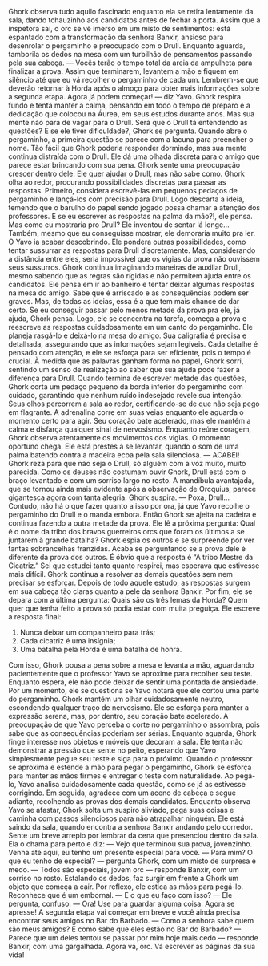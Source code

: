 

Ghork observa tudo aquilo fascinado enquanto ela se retira lentamente da sala, dando tchauzinho aos candidatos antes de fechar a porta. Assim que a inspetora sai, o orc se vê imerso em um misto de sentimentos: está espantado com a transformação da senhora Banxir, ansioso para desenrolar o pergaminho e preocupado com o Drull. Enquanto aguarda, tamborila os dedos na mesa com um turbilhão de pensamentos passando pela sua cabeça.
— Vocês terão o tempo total da areia da ampulheta para finalizar a prova. Assim que terminarem, levantem a mão e fiquem em silêncio até que eu vá recolher o pergaminho de cada um. Lembrem-se que deverão retornar à Horda após o almoço para obter mais informações sobre a segunda etapa. Agora já podem começar! — diz Yavo.
Ghork respira fundo e tenta manter a calma, pensando em todo o tempo de preparo e a dedicação que colocou na Áurea, em seus estudos durante anos. Mas sua mente não para de vagar para o Drull. Será que o Drull tá entendendo as questões? E se ele tiver dificuldade?, Ghork se pergunta.
Quando abre o pergaminho, a primeira questão se parece com a lacuna para preencher o nome. Tão fácil que Ghork poderia responder dormindo, mas sua mente continua distraída com o Drull. Ele dá uma olhada discreta para o amigo que parece estar brincando com sua pena. Ghork sente uma preocupação crescer dentro dele. Ele quer ajudar o Drull, mas não sabe como.
Ghork olha ao redor, procurando possibilidades discretas para passar as respostas. Primeiro, considera escrevê-las em pequenos pedaços de pergaminho e lançá-los com precisão para Drull. Logo descarta a ideia, temendo que o barulho do papel sendo jogado possa chamar a atenção dos professores.
E se eu escrever as respostas na palma da mão?!, ele pensa. Mas como eu mostraria pro Drull? Ele inventou de sentar lá longe... Também, mesmo que eu conseguisse mostrar, ele demoraria muito pra ler. O Yavo ia acabar descobrindo.
Ele pondera outras possibilidades, como tentar sussurrar as respostas para Drull discretamente. Mas, considerando a distância entre eles, seria impossível que os vigias da prova não ouvissem seus sussurros.
Ghork continua imaginando maneiras de auxiliar Drull, mesmo sabendo que as regras são rígidas e não permitem ajuda entre os candidatos. Ele pensa em ir ao banheiro e tentar deixar algumas respostas na mesa do amigo. Sabe que é arriscado e as consequências podem ser graves. Mas, de todas as ideias, essa é a que tem mais chance de dar certo.
Se eu conseguir passar pelo menos metade da prova pra ele, já ajuda, Ghork pensa. Logo, ele se concentra na tarefa, começa a prova e reescreve as respostas cuidadosamente em um canto do pergaminho. Ele planeja rasgá-lo e deixá-lo na mesa do amigo. Sua caligrafia é precisa e detalhada, assegurando que as informações sejam legíveis. Cada detalhe é pensado com atenção, e ele se esforça para ser eficiente, pois o tempo é crucial. À medida que as palavras ganham forma no papel, Ghork sorri, sentindo um senso de realização ao saber que sua ajuda pode fazer a diferença para Drull.
Quando termina de escrever metade das questões, Ghork corta um pedaço pequeno da borda inferior do pergaminho com cuidado, garantindo que nenhum ruído indesejado revele sua intenção. Seus olhos percorrem a sala ao redor, certificando-se de que não seja pego em flagrante. A adrenalina corre em suas veias enquanto ele aguarda o momento certo para agir. Seu coração bate acelerado, mas ele mantém a calma e disfarça qualquer sinal de nervosismo. Enquanto reúne coragem, Ghork observa atentamente os movimentos dos vigias. O momento oportuno chega. Ele está prestes a se levantar, quando o som de uma palma batendo contra a madeira ecoa pela sala silenciosa.
— ACABEI!   
Ghork reza para que não seja o Drull, só alguém com a voz muito, muito parecida. 
Como os deuses não costumam ouvir Ghork, Drull está com o braço levantado e com um sorriso largo no rosto. A mandíbula avantajada, que se tornou ainda mais evidente após a observação de Orcquius, parece gigantesca agora com tanta alegria. 
Ghork suspira. 
— Poxa, Drull...
Contudo, não há o que fazer quanto a isso por ora, já que Yavo recolhe o pergaminho do Drull e o manda embora. Então Ghork se ajeita na cadeira e continua fazendo a outra metade da prova. Ele lê a próxima pergunta:
Qual é o nome da tribo dos bravos guerreiros orcs que foram os últimos a se juntarem à grande batalha?
Ghork espia os outros e se surpreende por ver tantas sobrancelhas franzidas. Acaba se perguntando se a prova dele é diferente da prova dos outros. É óbvio que a resposta é “A tribo Mestre da Cicatriz.” Sei que estudei tanto quanto respirei, mas esperava que estivesse mais difícil. 
Ghork continua a resolver as demais questões sem nem precisar se esforçar. Depois de todo aquele estudo, as respostas surgem em sua cabeça tão claras quanto a pele da senhora Banxir. Por fim, ele se depara com a última pergunta:
Quais são os três lemas da Horda?
Quem quer que tenha feito a prova só podia estar com muita preguiça. Ele escreve a resposta final: 
1. Nunca deixar um companheiro para trás; 
2. Cada cicatriz é uma insígnia; 
3. Uma batalha pela Horda é uma batalha de honra.

Com isso, Ghork pousa a pena sobre a mesa e levanta a mão, aguardando pacientemente que o professor Yavo se aproxime para recolher seu teste. Enquanto espera, ele não pode deixar de sentir uma pontada de ansiedade. Por um momento, ele se questiona se Yavo notará que ele cortou uma parte do pergaminho.
Ghork mantém um olhar cuidadosamente neutro, escondendo qualquer traço de nervosismo. Ele se esforça para manter a expressão serena, mas, por dentro, seu coração bate acelerado. A preocupação de que Yavo perceba o corte no pergaminho o assombra, pois sabe que as consequências poderiam ser sérias.
Enquanto aguarda, Ghork finge interesse nos objetos e móveis que decoram a sala. Ele tenta não demonstrar a pressão que sente no peito, esperando que Yavo simplesmente pegue seu teste e siga para o próximo.
Quando o professor se aproxima e estende a mão para pegar o pergaminho, Ghork se esforça para manter as mãos firmes e entregar o teste com naturalidade. Ao pegá-lo, Yavo analisa cuidadosamente cada questão, como se já as estivesse corrigindo. Em seguida, agradece com um aceno de cabeça e segue adiante, recolhendo as provas dos demais candidatos.
Enquanto observa Yavo se afastar, Ghork solta um suspiro aliviado, pega suas coisas e caminha com passos silenciosos para não atrapalhar ninguém. Ele está saindo da sala, quando encontra a senhora Banxir andando pelo corredor. Sente um breve arrepio por lembrar da cena que presenciou dentro da sala. Ela o chama para perto e diz:
— Vejo que terminou sua prova, jovenzinho. Venha até aqui, eu tenho um presente especial para você.
— Para mim? O que eu tenho de especial? — pergunta Ghork, com um misto de surpresa e medo.
— Todos são especiais, jovem orc — responde Banxir, com um sorriso no rosto. Estalando os dedos, faz surgir em frente a Ghork um objeto que começa a cair. Por reflexo, ele estica as mãos para pegá-lo. Reconhece que é um embornal.
— E o que eu faço com isso? — Ele pergunta, confuso.
— Ora! Use para guardar alguma coisa. Agora se apresse! A segunda etapa vai começar em breve e você ainda precisa encontrar seus amigos no Bar do Barbado.
— Como a senhora sabe quem são meus amigos? E como sabe que eles estão no Bar do Barbado?
— Parece que um deles tentou se passar por mim hoje mais cedo — responde Banxir, com uma gargalhada. Agora vá, orc. Vá escrever as páginas da sua vida!